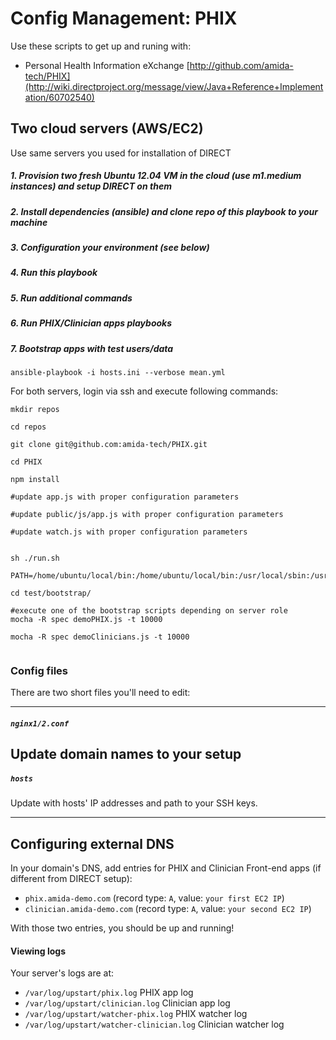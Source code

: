 # Config Management: PHIX

Use these scripts to get up and runing with:
 * Personal Health Information eXchange [http://github.com/amida-tech/PHIX](http://wiki.directproject.org/message/view/Java+Reference+Implementation/60702540)

##  Two cloud servers (AWS/EC2)

Use same servers you used for installation of DIRECT


##### 1. Provision two fresh Ubuntu 12.04 VM in the cloud (use m1.medium instances) and setup DIRECT on them
##### 2.  Install dependencies (ansible) and clone repo of this playbook to your machine
##### 3.  Configuration your environment (see below)
##### 4.  Run this playbook
##### 5.  Run additional commands
##### 6.  Run PHIX/Clinician apps playbooks
##### 7.  Bootstrap apps with test users/data
```
ansible-playbook -i hosts.ini --verbose mean.yml
```

For both servers, login via ssh and execute following commands:
```
mkdir repos

cd repos

git clone git@github.com:amida-tech/PHIX.git

cd PHIX

npm install

#update app.js with proper configuration parameters

#update public/js/app.js with proper configuration parameters

#update watch.js with proper configuration parameters


```

```
sh ./run.sh

```


```
PATH=/home/ubuntu/local/bin:/home/ubuntu/local/bin:/usr/local/sbin:/usr/local/bin:/usr/sbin:/usr/bin:/sbin:/bin:/usr/games:~/repos/PHIX/node_modules/.bin

cd test/bootstrap/

#execute one of the bootstrap scripts depending on server role
mocha -R spec demoPHIX.js -t 10000

mocha -R spec demoClinicians.js -t 10000


```


### Config files
There are two short files you'll need to edit:

---

##### `nginx1/2.conf`

Update domain names to your setup
---

##### `hosts`
Update with hosts' IP addresses and path to your SSH keys.

---


## Configuring external DNS

In your domain's DNS, add entries for PHIX and Clinician Front-end apps (if different from DIRECT setup):

* `phix.amida-demo.com` (record type: `A`, value: `your first EC2 IP`)
* `clinician.amida-demo.com` (record type: `A`, value: `your second EC2 IP`)

With those two entries, you should be up and running!



#### Viewing logs
Your server's logs are at:
* `/var/log/upstart/phix.log` PHIX app log
* `/var/log/upstart/clinician.log` Clinician app log
* `/var/log/upstart/watcher-phix.log` PHIX watcher log
* `/var/log/upstart/watcher-clinician.log` Clinician watcher log

